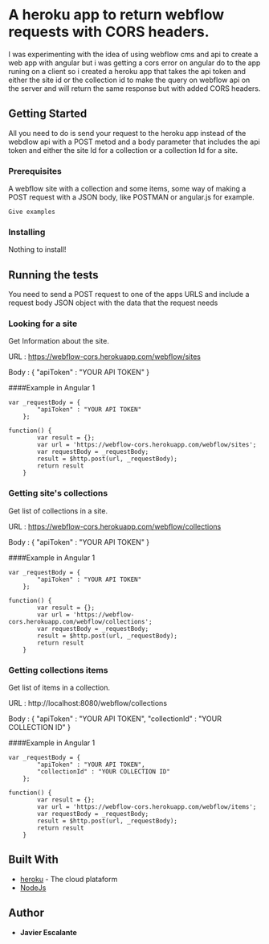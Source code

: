 # A heroku app to return webflow requests with CORS headers.

I was experimenting with the idea of using webflow cms and api to create a web app with angular but i was getting a cors error on angular do to the app runing on a client so i created a heroku app that takes the api token and either the site id or the collection id to make the query on webflow api on the server and will return the same response but with added CORS headers.

## Getting Started

All you need to do is send your request to the heroku app instead of the webdlow api with a POST metod and a body parameter that includes the api token and either the site Id for a collection or a collection Id for a site.

### Prerequisites

A webflow site with a collection and some items, some way of making a POST request with a JSON body, like POSTMAN or angular.js for example.

```
Give examples
```

### Installing

Nothing to install!

## Running the tests

You need to send a POST request to one of the apps URLS and include a request body JSON object with the data that the request needs

### Looking for a site

Get Information about the site.

URL : https://webflow-cors.herokuapp.com/webflow/sites

Body : {
    "apiToken" : "YOUR API TOKEN"
}

####Example in Angular 1

```
var _requestBody = {
    	"apiToken" : "YOUR API TOKEN"
	};

function() {
        var result = {};
        var url = 'https://webflow-cors.herokuapp.com/webflow/sites';
        var requestBody = _requestBody;
        result = $http.post(url, _requestBody);
        return result
    }
```

### Getting site's collections

Get list of collections in a site.

URL : https://webflow-cors.herokuapp.com/webflow/collections

Body : {
    "apiToken" : "YOUR API TOKEN"
}

####Example in Angular 1

```
var _requestBody = {
    	"apiToken" : "YOUR API TOKEN"
	};

function() {
        var result = {};
        var url = 'https://webflow-cors.herokuapp.com/webflow/collections';
        var requestBody = _requestBody;
        result = $http.post(url, _requestBody);
        return result
    }
```

### Getting collections items

Get list of items in a collection.

URL : http://localhost:8080/webflow/collections

Body : {
    "apiToken" : "YOUR API TOKEN",
    "collectionId" : "YOUR COLLECTION ID"
}

####Example in Angular 1

```
var _requestBody = {
    	"apiToken" : "YOUR API TOKEN",
    	"collectionId" : "YOUR COLLECTION ID"
	};

function() {
        var result = {};
        var url = 'https://webflow-cors.herokuapp.com/webflow/items';
        var requestBody = _requestBody;
        result = $http.post(url, _requestBody);
        return result
    }
```

## Built With

* [heroku](https://dashboard.heroku.com/apps) - The cloud plataform
* [NodeJs](https://nodejs.org/en/)

## Author

* **Javier Escalante**